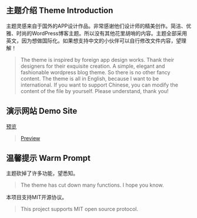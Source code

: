 ## 主题介绍 Theme Introduction

主题灵感来自于国外的APP设计作品。非常感谢他们设计师的精美创作。简洁、优雅、时尚的WordPress博客主题。所以没有其他花里胡哨的内容。主题全部采用英文，因为想做国际化。如果想支持中文的小伙伴可以自行修改文件内容，望理解！

> The theme is inspired by foreign app design works. Thank their designers for their exquisite creation. A simple, elegant and fashionable wordpress blog theme. So there is no other fancy content. The theme is all in English, because I want to be international. If you want to support Chinese, you can modify the content of the file by yourself. Please understand, thank you!

## 演示网站 Demo Site

[预览](https://www.poppins.cn)

> [Preview](https://www.poppins.cn)

## 温馨提示 Warm Prompt

主题砍掉了许多功能，望悉知。

> The theme has cut down many functions. I hope you know.

本项目支持MIT开源协议。

> This project supports MIT open source protocol.